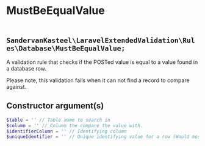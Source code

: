 # MustBeEqualValue
## ` SandervanKasteel\LaravelExtendedValidation\Rules\Database\MustBeEqualValue;`

A validation rule that checks if the POSTed value is equal to a value found in a database row.

Please note, this validation fails when it can not find a record to compare against.

## Constructor argument(s)

```php
$table = '' // Table name to search in
$column = '' // Column the compare the value with.
$identifierColumn = '' // Identifying column
$uniqueIdentifier = '' // Unique identifying value for a row (Would most likely be a primary key value)
```
